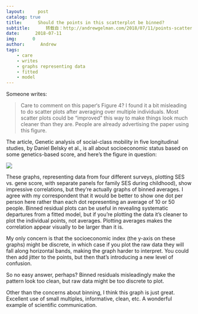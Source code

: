 ```yaml
---
layout:     post
catalog: true
title:      Should the points in this scatterplot be binned?
subtitle:      转载自：http://andrewgelman.com/2018/07/11/points-scatterplot-binned/
date:      2018-07-11
img:      0
author:      Andrew
tags:
    - care
    - writes
    - graphs representing data
    - fitted
    - model
---
```





Someone writes:

> Care to comment on this paper‘s Figure 4?
I found it a bit misleading to do scatter plots after averaging over multiple individuals. Most scatter plots could be “improved” this way to make things look much cleaner than they are.
People are already advertising the paper using this figure.

The article, Genetic analysis of social-class mobility in five longitudinal studies, by Daniel Belsky et al., is all about socioeconomic status based on some genetics-based score, and here’s the figure in question:

![](http://andrewgelman.com/wp-content/uploads/2018/07/Screen-Shot-2018-07-11-at-5.14.27-PM-1024x664.png)


These graphs, representing data from four different surveys, plotting SES vs. gene score, with separate panels for family SES during childhood), show impressive correlations, but they’re actually graphs of binned averages. I agree with my correspondent that it would be better to show one dot per person here rather than each dot representing an average of 10 or 50 people. Binned residual plots can be useful in revealing systematic departures from a fitted model, but if you’re plotting the data it’s cleaner to plot the individual points, not averages. Plotting averages makes the correlation appear visually to be larger than it is.

My only concern is that the socioeconomic index (the y-axis on these graphs) might be discrete, in which case if you plot the raw data they will fall along horizontal bands, making the graph harder to interpret. You could then add jitter to the points, but then that’s introducing a new level of confusion.

So no easy answer, perhaps? Binned residuals misleadingly make the pattern look too clean, but raw data might be too discrete to plot.

Other than the concerns about binning, I think this graph is just great. Excellent use of small multiples, informative, clean, etc. A wonderful example of scientific communication.



